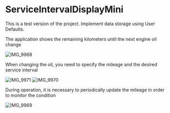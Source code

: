# ServiceIntervalDisplayMini
This is a test version of the project.
Implement data storage using User Defaults.

The application shows the remaining kilometers until the next engine oil change

![IMG_9968](https://user-images.githubusercontent.com/112074005/232435060-748aba1d-4c05-49fd-9102-c1fe3fedf9db.PNG)

When changing the oil, you need to specify the mileage and the desired service interval

![IMG_9971](https://user-images.githubusercontent.com/112074005/232435598-0cd75212-7f4c-4344-a3fa-cc20c59c25ef.PNG)
![IMG_9970](https://user-images.githubusercontent.com/112074005/232435609-750536f3-a3e9-46a5-aaa6-8db4e0017aa1.PNG)

During operation, it is necessary to periodically update the mileage in order to monitor the condition

![IMG_9969](https://user-images.githubusercontent.com/112074005/232435928-bfee07bd-23cf-43d7-8a34-44a73c4e9726.PNG)
